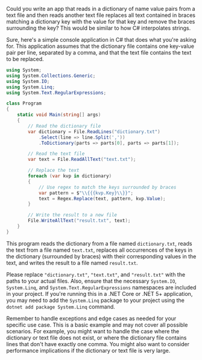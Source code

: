 Could you write an app that reads in a dictionary of name value pairs from a text file and then reads another text file replaces all text contained in braces matching a dictionary key with the value for that key and remove the braces surrounding the key? This would be similar to how C# interpolates strings.

Sure, here's a simple console application in C# that does what you're asking for. This application assumes that the dictionary file contains one key-value pair per line, separated by a comma, and that the text file contains the text to be replaced.

```csharp
using System;
using System.Collections.Generic;
using System.IO;
using System.Linq;
using System.Text.RegularExpressions;

class Program
{
    static void Main(string[] args)
    {
        // Read the dictionary file
        var dictionary = File.ReadLines("dictionary.txt")
            .Select(line => line.Split(','))
            .ToDictionary(parts => parts[0], parts => parts[1]);

        // Read the text file
        var text = File.ReadAllText("text.txt");

        // Replace the text
        foreach (var kvp in dictionary)
        {
            // Use regex to match the keys surrounded by braces
            var pattern = $"\\{{{kvp.Key}\\}}";
            text = Regex.Replace(text, pattern, kvp.Value);
        }

        // Write the result to a new file
        File.WriteAllText("result.txt", text);
    }
}
```

This program reads the dictionary from a file named `dictionary.txt`, reads the text from a file named `text.txt`, replaces all occurrences of the keys in the dictionary (surrounded by braces) with their corresponding values in the text, and writes the result to a file named `result.txt`.

Please replace `"dictionary.txt"`, `"text.txt"`, and `"result.txt"` with the paths to your actual files. Also, ensure that the necessary `System.IO`, `System.Linq`, and `System.Text.RegularExpressions` namespaces are included in your project. If you're running this in a .NET Core or .NET 5+ application, you may need to add the `System.Linq` package to your project using the `dotnet add package System.Linq` command.

Remember to handle exceptions and edge cases as needed for your specific use case. This is a basic example and may not cover all possible scenarios. For example, you might want to handle the case where the dictionary or text file does not exist, or where the dictionary file contains lines that don't have exactly one comma. You might also want to consider performance implications if the dictionary or text file is very large.
